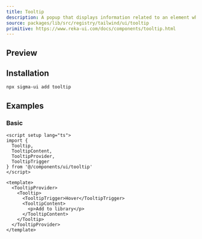 ```yaml
---
title: Tooltip
description: A popup that displays information related to an element when the element is hovered or receives keyboard focus.
source: packages/lib/src/registry/tailwind/ui/tooltip
primitive: https://www.reka-ui.com/docs/components/tooltip.html
---
```


## Preview

<ComponentPreview name="Tooltip" />

## Installation

```bash
npx sigma-ui add tooltip
```

## Examples

### Basic

```vue
<script setup lang="ts">
import {
  Tooltip,
  TooltipContent,
  TooltipProvider,
  TooltipTrigger
} from '@/components/ui/tooltip'
</script>

<template>
  <TooltipProvider>
    <Tooltip>
      <TooltipTrigger>Hover</TooltipTrigger>
      <TooltipContent>
        <p>Add to library</p>
      </TooltipContent>
    </Tooltip>
  </TooltipProvider>
</template>
```
